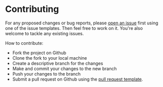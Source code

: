 # Contributing

For any proposed changes or bug reports, please [open an issue](https://github.com/wjh18/hugo-liftoff/issues) first using one of the issue templates. Then feel free to work on it. You're also welcome to tackle any existing issues.

How to contribute:

* Fork the project on Github
* Clone the fork to your local machine
* Create a descriptive branch for the changes
* Make and commit your changes to the new branch
* Push your changes to the branch
* Submit a pull request on Github using the [pull request template](https://github.com/wjh18/hugo-liftoff/blob/master/.github/pull_request_template.md).
